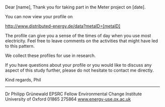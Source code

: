 Dear [name],
Thank you for taking part in the Meter project on [date]. 

You can now view your profile on 

http://www.distributed-energy.de/data?metaID=[metaID]

The profile can give you a sense of the times of day when you use most electricity. Feel free to leave comments on the activities that might have led to this pattern.

We collect these profiles for
use in research.

If you have questions about your profile or you would like to discuss any aspect of this study further, please do not hesitate to contact me directly.

Kind regards,
Phil

--------------------
Dr Philipp Grünewald
EPSRC Fellow
Environmental Change Institute
University of Oxford
01865 275864
www.energy-use.ox.ac.uk

